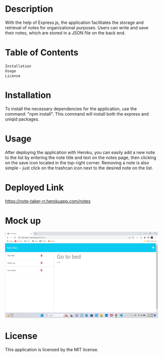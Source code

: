 # Description 
With the help of Express.js, the application facilitates the storage and retrieval of notes for organizational purposes. Users can write and save their notes, which are stored in a JSON file on the back end.

# Table of Contents 
    Installation 
    Usage
    License 

# Installation 
To install the necessary dependencies for the application, use the command: "npm install". This command will install both the express and uniqid packages.

# Usage
After deploying the application with Heroku, you can easily add a new note to the list by entering the note title and text on the notes page, then clicking on the save icon located in the top-right corner. Removing a note is also simple - just click on the trashcan icon next to the desired note on the list.

# Deployed Link
https://note-taker-rr.herokuapp.com/notes

# Mock up
![CHEESE!](note-taker.png)

# License 
This application is licensed by the MIT license.